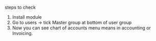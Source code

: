 steps to check

1) Install module
2) Go to users -> tick Master group at bottom of user group
3) Now you can see chart of accounts menu means in accounting or Invoicing.
